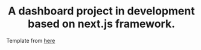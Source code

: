<h1 align="center">
  A dashboard project in development based on next.js framework.
</h1>

Template from [here](https://github.com/christian-luntok/nutritrack)
